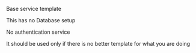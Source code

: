 Base service template

This has no Database setup

No authentication service

It should be used only if there is no better template for what you are doing
